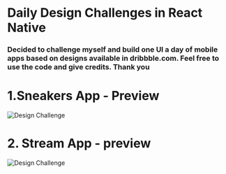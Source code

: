 # Daily Design Challenges in React Native

### Decided to challenge myself and build one UI a day of mobile apps based on designs available in dribbble.com. Feel free to use the code and give credits. Thank you

# 1.Sneakers App - Preview

![Design Challenge](https://github.com/cherucole/Daily-Design-Challenges/blob/master/src/Sneakers/assets/sneakers.gif?raw=true)

# 2. Stream App - preview

![Design Challenge](https://github.com/cherucole/Daily-Design-Challenges/blob/master/src/Streaming/assets/streamer.gif?raw=true)
